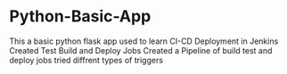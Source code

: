 # Python-Basic-App
This a basic python flask app used to learn CI-CD Deployment in Jenkins
Created Test Build and Deploy Jobs
Created a Pipeline of build test and deploy jobs
tried diffrent types of triggers


